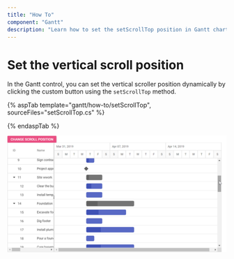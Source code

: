 ```yaml
---
title: "How To"
component: "Gantt"
description: "Learn how to set the setScrollTop position in Gantt chart side."
---
```


# Set the vertical scroll position

In the Gantt control, you can set the vertical scroller position dynamically by clicking the custom button using the `setScrollTop` method.

{% aspTab template="gantt/how-to/setScrollTop", sourceFiles="setScrollTop.cs" %}

{% endaspTab %}

![Alt text](../images/setScrollTop.png)
